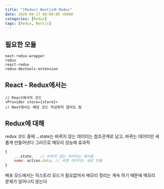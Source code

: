 ```yaml
---
title: "[Redux] Nextjs와 Redux"
date: 2020-09-17 00:00:00 +0900
categories: [Redux]
tags: [Redux, Nextjs]
---
```


## 필요한 모듈

```react
next-redux-wrapper
redux
react-redux
redux-devtools-extension
```

## React - Redux에서는

```react
// React에서의 코드
<Provider store={store}>
// Next에서는 해당 코드 작성하지 않아도 됨
```

## Redux에 대해

redux 코드 중에
...state는 바뀌지 않는 데이터는 참조관계로 남고,
바뀌는 데이터만 새롭게 만들어낸다 그러므로 메모리 성능에 효과적

```javascript
{
    ...state,   // 바뀌지 않는 데이터는 재사용
    name: action.data, // 바뀐 데이터는 새로 만듦
}
```

배포 모드에서는 히스토리 모드가 필요없어서 메모리 정리는 계속 하기 때문에 메모리 문제가 일어나지 않는다
